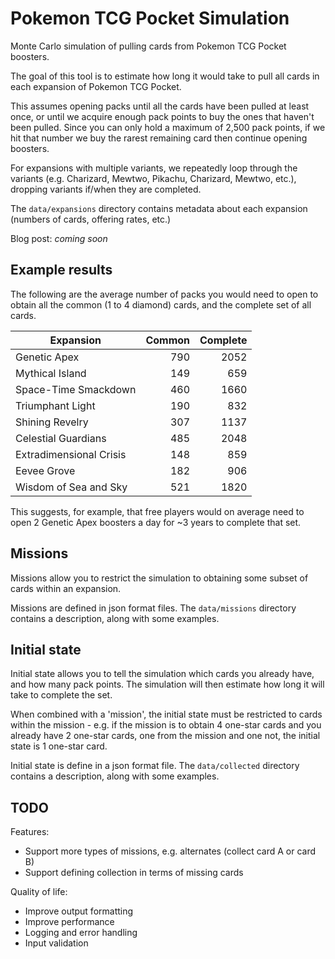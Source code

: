 # Pokemon TCG Pocket Simulation

Monte Carlo simulation of pulling cards from Pokemon TCG Pocket boosters.

The goal of this tool is to estimate how long it would take to pull all cards in each expansion of Pokemon TCG Pocket.

This assumes opening packs until all the cards have been pulled at least once, or until we acquire enough pack points to buy the ones that haven't been pulled.
Since you can only hold a maximum of 2,500 pack points, if we hit that number we buy the rarest remaining card then continue opening boosters.

For expansions with multiple variants, we repeatedly loop through the variants (e.g. Charizard, Mewtwo, Pikachu, Charizard, Mewtwo, etc.),
dropping variants if/when they are completed.

The `data/expansions` directory contains metadata about each expansion (numbers of cards, offering rates, etc.)

Blog post: _coming soon_

## Example results

The following are the average number of packs you would need to open to obtain all the common (1 to 4 diamond) cards, and the complete set of all cards.

| Expansion               | Common | Complete |
| ----------------------- | -----: | -------: |
| Genetic Apex            |    790 |     2052 |
| Mythical Island         |    149 |      659 |
| Space-Time Smackdown    |    460 |     1660 |
| Triumphant Light        |    190 |      832 |
| Shining Revelry         |    307 |     1137 |
| Celestial Guardians     |    485 |     2048 |
| Extradimensional Crisis |    148 |      859 |
| Eevee Grove             |    182 |      906 |
| Wisdom of Sea and Sky   |    521 |     1820 |

This suggests, for example, that free players would on average need to open 2 Genetic Apex boosters a day for ~3 years to complete that set.

## Missions

Missions allow you to restrict the simulation to obtaining some subset of cards within an expansion.

Missions are defined in json format files. The `data/missions` directory contains a description, along with some examples.

## Initial state

Initial state allows you to tell the simulation which cards you already have, and how many pack points. The simulation will then estimate how long it will take to complete the set.

When combined with a 'mission', the initial state must be restricted to cards within the mission - e.g. if the mission is to obtain 4 one-star cards and you already have 2 one-star cards, one from the mission and one not, the initial state is 1 one-star card.

Initial state is define in a json format file. The `data/collected` directory contains a description, along with some examples.


## TODO

Features:

- Support more types of missions, e.g. alternates (collect card A or card B)
- Support defining collection in terms of missing cards

Quality of life:

- Improve output formatting
- Improve performance
- Logging and error handling
- Input validation